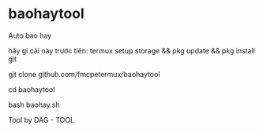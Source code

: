 # baohaytool
Auto bao hay

hãy gi cái này trước tiên:
termux setup storage && pkg update && pkg install git

git clone github.com/fmcpetermux/baohaytool

cd baohaytool

bash baohay.sh


Tool by DAG - TOOL
